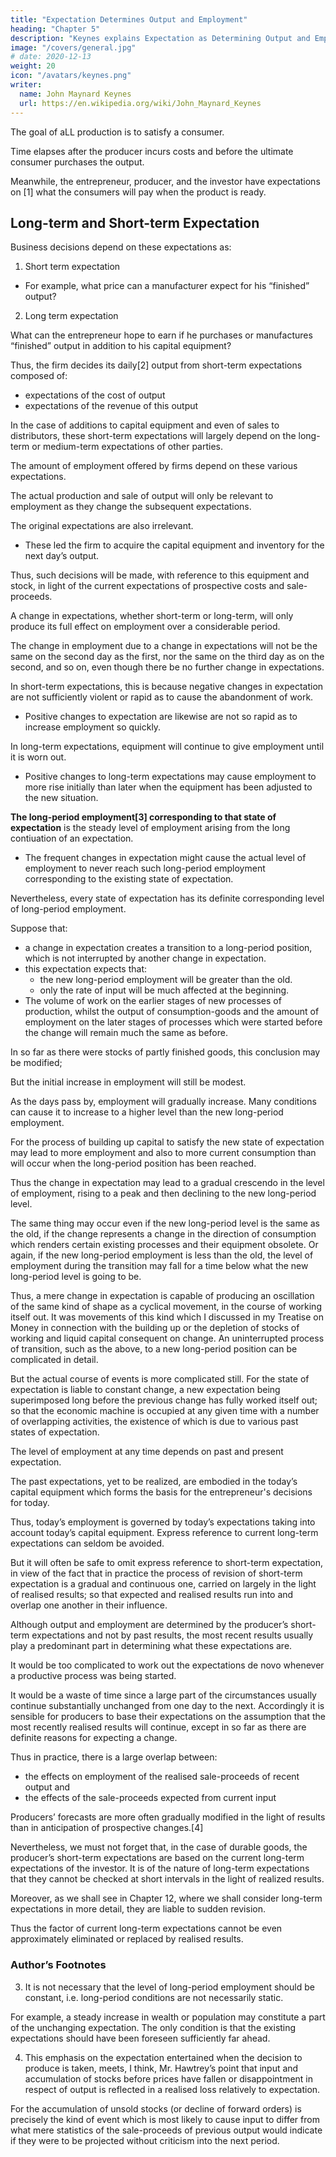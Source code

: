 ```yaml
---
title: "Expectation Determines Output and Employment"
heading: "Chapter 5"
description: "Keynes explains Expectation as Determining Output and Employment"
image: "/covers/general.jpg"
# date: 2020-12-13
weight: 20
icon: "/avatars/keynes.png"
writer:
  name: John Maynard Keynes
  url: https://en.wikipedia.org/wiki/John_Maynard_Keynes
---
```




The goal of aLL production is to satisfy a consumer.

Time elapses after the producer incurs costs and before the ultimate consumer purchases the output. 

Meanwhile, the entrepreneur, producer, and the investor have expectations on [1] what the consumers will pay when the product is ready. <!--  he is ready to supply them after the long time from investment to production.  -->

<!-- He has no choice but to be guided by these expectations, if he is to produce at all by processes which occupy time.  -->


## Long-term and Short-term Expectation

Business decisions depend on these expectations as:

1. Short term expectation
- For example, what price can a manufacturer expect for his “finished” output? <!-- when he first starts to make it. -->

<!-- . , upon which , fall into two groups, certain individuals or firms being specialised in the business of framing the first type of expectation and others in the business of framing the second.  -->

<!-- at the time when he commits himself to starting the process which will produce it; output being “finished” (from the point of view of the manufacturer) when it is ready to be used or to be sold to a second party.  -->

2. Long term expectation

What can the entrepreneur hope to earn if he purchases or manufactures “finished” output in addition to his capital equipment?  

Thus, the firm decides its daily[2] output from short-term expectations composed of:
- expectations of the cost of output
- expectations of the revenue of this output

In the case of additions to capital equipment and even of sales to distributors, these short-term expectations will largely depend on the long-term or medium-term expectations of other parties.

The amount of employment offered by firms depend on these various expectations. 

The actual production and sale of output will only be relevant to employment as they change the subsequent expectations. 

The original expectations are also irrelevant. 
- These led the firm to acquire the capital equipment and inventory <!-- the stock of intermediate products and half-finished materials with which it finds itself at the time when it has --> for the next day’s output. 

Thus,<!--  on each and every occasion of such a decision, --> such decisions will be made, with reference to this equipment and stock, in light of the current expectations of prospective costs and sale-proceeds. 

A change in expectations, whether short-term or long-term, will only produce its full effect on employment over a considerable period. 

The change in employment due to a change in expectations will not be the same on the second day as the first, <!--  after the change as on the first, --> nor the same on the third day as on the second, and so on, even though there be no further change in expectations. 

In short-term expectations, this is because negative changes in expectation are not<!-- , as a rule, --> sufficiently violent or rapid as to cause the abandonment of work.
- Positive changes to expectation are likewise are not so rapid as to increase employment so quickly.

<!-- , when they are for the worse,  on all the productive processes which, in the light of the revised expectation, it was a mistake to have begun;  -->

 
<!-- whilst, when they are for the better, some time for preparation must needs elapse before employment can reach the level at which it would have stood if the state of expectation had been revised sooner. --> 

In long-term expectations, equipment will continue to give employment until it is worn out. 
- Positive changes to long-term expectations may cause employment to more rise initially than later when <!--  it will be after there has been time to adjust --> the equipment has been adjusted to the new situation. 

<!-- If expectation continues for a long time as to have full effects on employment 
 to have worked itself out so completely that there is, broadly speaking, no piece of employment going on which would not have taken place if the new state of expectation had always existed,  -->

**The long-period employment[3] corresponding to that state of expectation** is the steady level of employment arising from the long contiuation of an expectation.
- The frequent changes in expectation might cause the actual level of employment to never reach such long-period employment corresponding to the existing state of expectation. 

Nevertheless, every state of expectation has its definite corresponding level of long-period employment.

Suppose that:
- a change in expectation creates a transition to a long-period position, which is not interrupted by another change in expectation. 
- this expectation expects that:
  - the new long-period employment will be greater than the old. 
  - only the rate of input will be much affected at the beginning.
- The volume of work on the earlier stages of new processes of production, whilst the output of consumption-goods and the amount of employment on the later stages of processes which were started before the change will remain much the same as before.

In so far as there were stocks of partly finished goods, this conclusion may be modified;

But the initial increase in employment will still be modest.

As the days pass by, employment will gradually increase. Many conditions can cause it to increase to a higher level than the new long-period employment. 

For the process of building up capital to satisfy the new state of expectation may lead to more employment and also to more current consumption than will occur when the long-period position has been reached.

Thus the change in expectation may lead to a gradual crescendo in the level of employment, rising to a peak and then declining to the new long-period level. 

The same thing may occur even if the new long-period level is the same as the old, if the change represents a change in the direction of consumption which renders certain existing processes and their equipment obsolete. Or again, if the new long-period employment is less than the old, the level of employment during the transition may fall for a time below what the new long-period level is going to be. 

Thus, a mere change in expectation is capable of producing an oscillation of the same kind of shape as a cyclical movement, in the course of working itself out. It was movements of this kind which I discussed in my Treatise on Money in connection with the building up or the depletion of stocks of working and liquid capital consequent on change. An uninterrupted process of transition, such as the above, to a new long-period position can be complicated in detail. 

But the actual course of events is more complicated still. For the state of expectation is liable to constant change, a new expectation being superimposed long before the previous change has fully worked itself out; so that the economic machine is occupied at any given time with a number of overlapping activities, the existence of which is due to various past states of expectation. 

The level of employment at any time depends on past and present expectation.

The past expectations, yet to be realized, are embodied in the today’s capital equipment which forms the basis for the entrepreneur's decisions for today. 

<!-- , and only influence his decisions in so far as they are so embodied. It follows, therefore, that, in spite of the above, --> 

Thus, today’s employment is governed by today’s expectations taking into account today’s capital equipment. Express reference to current long-term expectations can seldom be avoided. 

But it will often be safe to omit express reference to short-term expectation, in view of the fact that in practice the process of revision of short-term expectation is a gradual and continuous one, carried on largely in the light of realised results; so that expected and realised results run into and overlap one another in their influence. 

Although output and employment are determined by the producer’s short-term expectations and not by past results, the most recent results usually play a predominant part in determining what these expectations are. 

It would be too complicated to work out the expectations de novo whenever a productive process was being started. 

It would be a waste of time since a large part of the circumstances usually continue substantially unchanged from one day to the next. Accordingly it is sensible for producers to base their expectations on the assumption that the most recently realised results will continue, except in so far as there are definite reasons for expecting a change. 

Thus in practice, there is a large overlap between:
- the effects on employment of the realised sale-proceeds of recent output and
- the effects of the sale-proceeds expected from current input

Producers’ forecasts are more often gradually modified in the light of results than in anticipation of prospective changes.[4] 

Nevertheless, we must not forget that, in the case of durable goods, the producer’s short-term expectations are based on the current long-term expectations of the investor. It is of the nature of long-term expectations that they cannot be checked at short intervals in the light of realized results. 

Moreover, as we shall see in Chapter 12, where we shall consider long-term expectations in more detail, they are liable to sudden revision. 

Thus the factor of current long-term expectations cannot be even approximately eliminated or replaced by realised results.


### Author’s Footnotes 

<!-- 1. For the method of arriving at an equivalent of these expectations in terms of sale-proceeds see footnote (3) to p. 24 above. 

2. Daily here stands for the shortest interval after which the firm is free to revise its decision as to how much employment to offer. It is, so to speak, the minimum effective unit of economic time.  -->

3. It is not necessary that the level of long-period employment should be constant, i.e. long-period conditions are not necessarily static.

For example, a steady increase in wealth or population may constitute a part of the unchanging expectation. The only condition is that the existing expectations should have been foreseen sufficiently far ahead. 

4. This emphasis on the expectation entertained when the decision to produce is taken, meets, I think, Mr. Hawtrey’s point that input and accumulation of stocks before prices have fallen or disappointment in respect of output is reflected in a realised loss relatively to expectation. 

For the accumulation of unsold stocks (or decline of forward orders) is precisely the kind of event which is most likely to cause input to differ from what mere statistics of the sale-proceeds of previous output would indicate if they were to be projected without criticism into the next period.